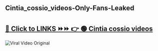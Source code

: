 
 ## Cintia_cossio_videos-Only-Fans-Leaked

# <h2><a href="https://clipsfans.com/Cintia_cossio_videos&ref=git">🔗 Click to LINKS ⏩⏩ 👉 🟢 Cintia cossio videos </a></h2>

<a href="https://clipsfans.com/Cintia_cossio_videos&ref=git" rel="nofollow" data-target="animated-image.originalLink"><img src="https://i.ibb.co.com/xMMVF88/686577567.gif" alt="Viral Video Original" style="max-width: 100%; display: inline-block;" data-target="animated-image.originalImage"></a>
